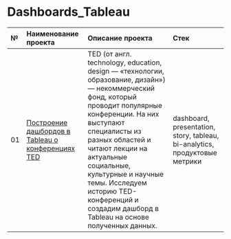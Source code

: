 # Dashboards_Tableau

| №  | Наименование проекта  | Описание проекта | Стек |
|:-- |:----------------------|:--------------|:-------------|
| 01 |[Построение дашбордов в Tableau о конференциях TED](https://github.com/nikita-data/Dashboards_Tableau/blob/main/01_TED%20dashboard%20tableau/TED%20dashboard.ipynb)|TED (от англ. technology, education, design — «технологии, образование, дизайн») — некоммерческий фонд, который проводит популярные конференции. На них выступают специалисты из разных областей и читают лекции на актуальные социальные, культурные и научные темы. Исследуем историю TED-конференций и создадим дашборд в Tableau на основе полученных данных.|dashboard, presentation, story, tableau, bi-analytics, продуктовые метрики |
